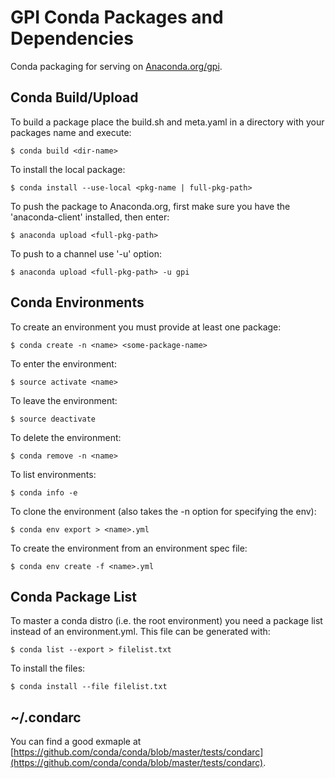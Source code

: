 # GPI Conda Packages and Dependencies
Conda packaging for serving on [Anaconda.org/gpi](http://Anaconda.org/gpi).

## Conda Build/Upload

To build a package place the build.sh and meta.yaml in a directory with your
packages name and execute:

    $ conda build <dir-name>

To install the local package:
    
    $ conda install --use-local <pkg-name | full-pkg-path> 

To push the package to Anaconda.org, first make sure you have the
'anaconda-client' installed, then enter:

    $ anaconda upload <full-pkg-path> 

To push to a channel use '-u' option:

    $ anaconda upload <full-pkg-path> -u gpi

## Conda Environments

To create an environment you must provide at least one package:

    $ conda create -n <name> <some-package-name>

To enter the environment:

    $ source activate <name>

To leave the environment:

    $ source deactivate

To delete the environment:

    $ conda remove -n <name>

To list environments:

    $ conda info -e

To clone the environment (also takes the -n option for specifying the env):

    $ conda env export > <name>.yml

To create the environment from an environment spec file:

    $ conda env create -f <name>.yml

## Conda Package List
To master a conda distro (i.e. the root environment) you need a package list
instead of an environment.yml.  This file can be generated with:

    $ conda list --export > filelist.txt

To install the files:

    $ conda install --file filelist.txt

## ~/.condarc
You can find a good exmaple at [https://github.com/conda/conda/blob/master/tests/condarc](https://github.com/conda/conda/blob/master/tests/condarc).

